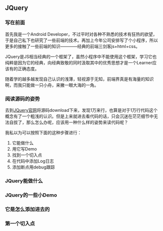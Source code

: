 ## JQuery

### 写在前面

首先我是一个Android Developer，不过平时对各种不熟悉的技术有狂热的欲望，于是自己私下也研究了一些前端的技术。再加上今年公司安排写了个小程序，所以更多的接触了一些前端的知识————经典的前端三剑客js+html+css。

JQuery是JS相当经典的一个框架了，虽然小程序中不能使用这个框架，学习它也纯粹是因为它的经典，向经典致敬的同时汲取其中的优秀思想才是一个Learner应该有的正确态度。

随着学的越多越发现自己认识的浅薄，轻视源于无知，前端界真是有海量的知识啊，而我只能做一只小舟，来撇一眼大海的一角。

### 阅读源码的姿势

去到[JQuery官网](http://jquery.com/)将源码download下来，发现1万来行，也算是对于1万行代码这个概念有了一个粗浅的认识。但是上来就进去看代码的话，只会沉迷在茫茫细节中无法自拔了，那么怎么办呢，应该用一种什么样的姿势来读代码呢？

我私以为可以按照下面的这种步骤进行：

1. 它能做什么
2. 用它写Demo
3. 找到一个切入点
4. 在代码中添加Log日志
5. 添加断点用debug跟踪

### JQuery能做什么



### JQuery的一些小Demo


### 它是怎么添加进去的


### 第一个切入点

###


